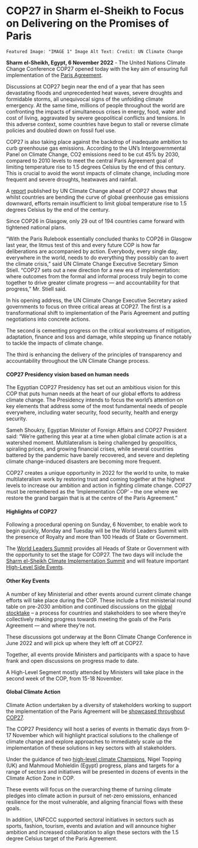 ﻿# COP27 in Sharm el-Sheikh to Focus on Delivering on the Promises of Paris

    Featured Image: "IMAGE 1" Image Alt Text: Credit: UN Climate Change



**Sharm el-Sheikh, Egypt, 6 November 2022**  - The United Nations Climate Change Conference COP27 opened today with the key aim of ensuring full implementation of the  [Paris Agreement](https://ecolarium.io/documents/report-on-climate-change/Paris_Agreement.pdf).

Discussions at COP27 begin near the end of a year that has seen devastating floods and unprecedented heat waves, severe droughts and formidable storms, all unequivocal signs of the unfolding climate emergency. At the same time, millions of people throughout the world are confronting the impacts of simultaneous crises in energy, food, water and cost of living, aggravated by severe geopolitical conflicts and tensions. In this adverse context, some countries have begun to stall or reverse climate policies and doubled down on fossil fuel use.

COP27 is also taking place against the backdrop of inadequate ambition to curb greenhouse gas emissions. According to the UN’s Intergovernmental Panel on Climate Change, CO2 emissions need to be cut 45% by 2030, compared to 2010 levels to meet the central Paris Agreement goal of limiting temperature rise to 1.5 degrees Celsius by the end of this century. This is crucial to avoid the worst impacts of climate change, including more frequent and severe droughts, heatwaves and rainfall.

A  [report](https://unfccc.int/news/climate-plans-remain-insufficient-more-ambitious-action-needed-now)  published by UN Climate Change ahead of COP27 shows that whilst countries are bending the curve of global greenhouse gas emissions downward, efforts remain insufficient to limit global temperature rise to 1.5 degrees Celsius by the end of the century.

Since COP26 in Glasgow, only 29 out of 194 countries came forward with tightened national plans.

“With the Paris Rulebook essentially concluded thanks to COP26 in Glasgow last year, the litmus test of this and every future COP is how far deliberations are accompanied by action. Everybody, every single day, everywhere in the world, needs to do everything they possibly can to avert the climate crisis,” said UN Climate Change Executive Secretary Simon Stiell. “COP27 sets out a new direction for a new era of implementation: where outcomes from the formal and informal process truly begin to come together to drive greater climate progress — and accountability for that progress,” Mr. Stiell said.

In his opening address, the UN Climate Change Executive Secretary asked governments to focus on three critical areas at COP27. The first is a transformational shift to implementation of the Paris Agreement and putting negotiations into concrete actions.

The second is cementing progress on the critical workstreams of mitigation, adaptation, finance and loss and damage, while stepping up finance notably to tackle the impacts of climate change.

The third is enhancing the delivery of the principles of transparency and accountability throughout the UN Climate Change process.

#### COP27 Presidency vision based on human needs
The Egyptian COP27 Presidency has set out an ambitious vision for this COP that puts human needs at the heart of our global efforts to address climate change. The Presidency intends to focus the world’s attention on key elements that address some of the most fundamental needs of people everywhere, including water security, food security, health and energy security.

Sameh Shoukry, Egyptian Minister of Foreign Affairs and COP27 President said: “We’re gathering this year at a time when global climate action is at a watershed moment. Multilateralism is being challenged by geopolitics, spiraling prices, and growing financial crises, while several countries battered by the pandemic have barely recovered, and severe and depleting climate change-induced disasters are becoming more frequent.

COP27 creates a unique opportunity in 2022 for the world to unite, to make multilateralism work by restoring trust and coming together at the highest levels to increase our ambition and action in fighting climate change. COP27 must be remembered as the ‘Implementation COP’ – the one where we restore the grand bargain that is at the centre of the Paris Agreement.”
#### Highlights of COP27
Following a procedural opening on Sunday, 6 November, to enable work to begin quickly, Monday and Tuesday will be the World Leaders Summit with the presence of Royalty and more than 100 Heads of State or Government.

The  [World Leaders Summit](https://unfccc.int/sites/default/files/resource/preliminary_aarrangements_sharm_el_sheikh_climate_implementation_summit_and_first_part_of_the_hls.pdf)  provides all Heads of State or Government with the opportunity to set the stage for COP27. The two days will include the  [Sharm el-Sheikh Climate Implementation Summit](https://unfccc.int/cop27/high-level#schedule)  and will feature important  [High-Level Side Events](https://unfccc.int/sites/default/files/resource/Overview%20schedule%20HL%20Side%20Events_For%20the%20web_3.pdf).

#### Other Key Events

A number of key Ministerial and other events around current climate change efforts will take place during the COP. These include a first ministerial round table on pre-2030 ambition and continued discussions on the  [global stocktake](https://unfccc.int/topics/global-stocktake)  – a process for countries and stakeholders to see where they’re collectively making progress towards meeting the goals of the Paris Agreement — and where they’re not.

These discussions got underway at the Bonn Climate Change Conference in June 2022 and will pick up where they left off at COP27.

Together, all events provide Ministers and participants with a space to have frank and open discussions on progress made to date.

A High-Level Segment mostly attended by Ministers will take place in the second week of the COP, from 15-18 November.

#### Global Climate Action

Climate Action undertaken by a diversity of stakeholders working to support the implementation of the Paris Agreement will be  [showcased throughout COP27](https://unfccc.int/cop27/high-level-champions-and-mp-programme).

The COP27 Presidency will host a series of events in thematic days from 9-17 November which will highlight practical solutions to the challenge of climate change and explore approaches to immediately scale up the implementation of these solutions in key sectors with all stakeholders.

Under the guidance of two [high-level climate Champions](https://unfccc.int/climate-action/marrakech-partnership/actors/meet-the-champions), Nigel Topping (UK) and Mahmoud Mohieldin (Egypt) progress, plans and targets for a range of sectors and initiatives will be presented in dozens of events in the Climate Action Zone in COP.

These events will focus on the overarching theme of turning climate pledges into climate action in pursuit of net-zero emissions, enhanced resilience for the most vulnerable, and aligning financial flows with these goals.

In addition, UNFCCC supported sectoral initiatives in sectors such as sports, fashion, tourism, events and aviation and will announce higher ambition and increased collaboration to align these sectors with the 1.5 degree Celsius target of the Paris Agreement.
